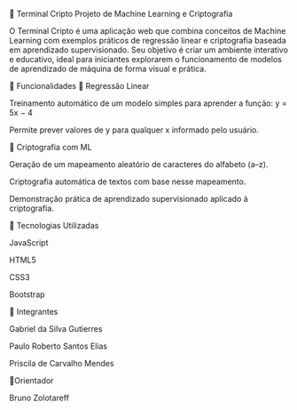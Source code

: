 🧠 Terminal Cripto
Projeto de Machine Learning e Criptografia

O Terminal Cripto é uma aplicação web que combina conceitos de Machine Learning com exemplos práticos de regressão linear e criptografia baseada em aprendizado supervisionado.
Seu objetivo é criar um ambiente interativo e educativo, ideal para iniciantes explorarem o funcionamento de modelos de aprendizado de máquina de forma visual e prática.

🚀 Funcionalidades
🔹 Regressão Linear

Treinamento automático de um modelo simples para aprender a função:
y = 5x − 4

Permite prever valores de y para qualquer x informado pelo usuário.

🔹 Criptografia com ML

Geração de um mapeamento aleatório de caracteres do alfabeto (a–z).

Criptografia automática de textos com base nesse mapeamento.

Demonstração prática de aprendizado supervisionado aplicado à criptografia.

🧩 Tecnologias Utilizadas

JavaScript

HTML5

CSS3

Bootstrap

👥 Integrantes

Gabriel da Silva Gutierres

Paulo Roberto Santos Elias

Priscila de Carvalho Mendes

👥Orientador

Bruno Zolotareff
